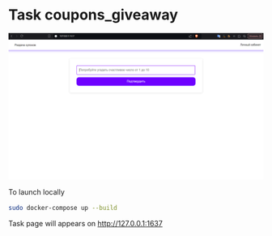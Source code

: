 # Task coupons_giveaway

![preview](preview.png)

To launch locally
```bash
sudo docker-compose up --build
```

Task page will appears on http://127.0.0.1:1637
